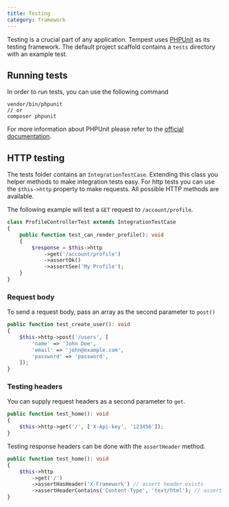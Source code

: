 ```yaml
---
title: Testing
category: framework
---
```


Testing is a crucial part of any application. Tempest uses [PHPUnit](https://phpunit.de/) as its testing framework.
The default project scaffold contains a `tests` directory with an example test.

## Running tests

In order to run tests, you can use the following command

```
vendor/bin/phpunit
// or
composer phpunit
```

For more information about PHPUnit please refer to the [official documentation](https://phpunit.de/documentation.html).

## HTTP testing

The tests folder contains an `IntegrationTestCase`. Extending this class you helper methods to make integration
tests easy. For http tests you can use the `$this->http` property to make requests. All possible HTTP methods are
available.

The following example will test a `GET` request to `/account/profile`.

```php
class ProfileControllerTest extends IntegrationTestCase
{
    public function test_can_render_profile(): void
    {
        $response = $this->http
            ->get('/account/profile')
            ->assertOk()
            ->assertSee('My Profile');
    }
}
```

### Request body

To send a request body, pass an array as the second parameter to `post()`

```php
public function test_create_user(): void
{
    $this->http->post('/users', [
        'name' => 'John Doe',
        'email' => 'john@example.com',
        'password' => 'password',
    ]);
}
```

### Testing headers

You can supply request headers as a second parameter to `get`.

```php
public function test_home(): void
{
    $this->http->get('/', ['X-Api-key', '123456']);
}
```

Testing response headers can be done with the `assertHeader` method.

```php
public function test_home(): void
{
    $this->http
        ->get('/')
        ->assertHasHeader('X-Framework') // assert header exists
        ->assertHeaderContains('Content-Type', 'text/html'); // assert header contains a value
}
```
